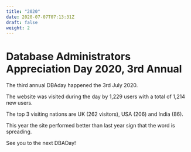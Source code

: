 ```yaml
---
title: "2020"
date: 2020-07-07T07:13:31Z
draft: false
weight: 2
---
```

# Database Administrators Appreciation Day 2020, 3rd Annual
The third annual DBAday happened the 3rd July 2020.

The website was visited during the day by 1,229 users with a total of 1,214 new users.

The top 3 visiting nations are UK (262 visitors), USA (206) and India (86).

This year the site performed better than last year sign that the word is spreading. 

See you to the next DBADay!


